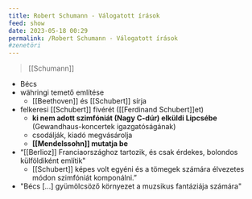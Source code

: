 ```yaml
---
title: Robert Schumann - Válogatott írások
feed: show
date: 2023-05-18 00:29
permalink: /Robert Schumann - Válogatott írások
#zenetöri
---
```

> [[Schumann]]

- Bécs
- währingi temető említése
	- [[Beethoven]] és [[Schubert]] sírja
- felkeresi [[Schubert]] fivérét ([[Ferdinand Schubert]]et)
	- **ki nem adott szimfóniát (Nagy C-dúr) elküldi Lipcsébe** (Gewandhaus-koncertek igazgatóságának)
	- csodálják, kiadó megvásárolja
	- **[[Mendelssohn]] mutatja be**
- “[[Berlioz]] Franciaországhoz tartozik, és csak érdekes, bolondos külföldiként említik"
	- [[Schubert]] képes volt egyéni és a tömegek számára élvezetes módon szimfóniát komponálni.”
- "Bécs [...] gyümölcsöző környezet a muzsikus fantáziája számára"